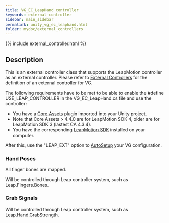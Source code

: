 ```yaml
---
title: VG_EC_LeapHand controller
keywords: external-controller
sidebar: main_sidebar
permalink: unity_vg_ec_leaphand.html
folder: mydoc/external_controllers
---
```


{% include external_controller.html %}

## Description 

This is an external controller class that supports the LeapMotion controller as an external controller.
Please refer to [External Controllers](unity_component_vgexternalcontrollermanager.html) for the definition of an external controller for VG.

The following requirements have to be met to be able to enable the #define USE_LEAP_CONTROLLER in the VG_EC_LeapHand.cs file and use the controller:
 * You have a [Core Assets](https://developer.leapmotion.com/releases) plugin imported into your Unity project.
 * Note that Core Assets > 4.4.0 are for LeapMotion SDK 4, older are for LeapMotion SDK 3 (lastest CA 4.3.4).
 * You have the corresponding [LeapMotion SDK](https://developer.leapmotion.com/sdk-leap-motion-controller/) installed on your computer.
 
 After this, use the "LEAP_EXT" option to [AutoSetup](unity_component_myvirtualgrasp.html#autosetup) your VG configuration.
 
### Hand Poses
All finger bones are mapped.

Will be controlled through Leap controller system, such as Leap.Fingers.Bones.

### Grab Signals
Will be controlled through Leap controller system, such as Leap.Hand.GrabStrength.
